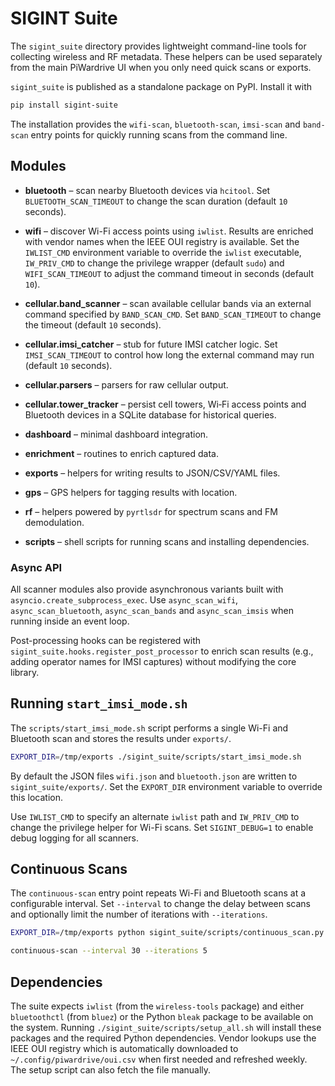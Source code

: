# SIGINT Suite

The `sigint_suite` directory provides lightweight command-line tools for
collecting wireless and RF metadata. These helpers can be used separately from
the main PiWardrive UI when you only need quick scans or exports.

``sigint_suite`` is published as a standalone package on PyPI. Install it with

```bash
pip install sigint-suite
```

The installation provides the ``wifi-scan``, ``bluetooth-scan``, ``imsi-scan``
and ``band-scan`` entry points for quickly running scans from the command line.

## Modules

- **bluetooth** – scan nearby Bluetooth devices via `hcitool`. Set
  ``BLUETOOTH_SCAN_TIMEOUT`` to change the scan duration (default ``10``
  seconds).
  
- **wifi** – discover Wi-Fi access points using `iwlist`. Results are enriched
  with vendor names when the IEEE OUI registry is available. Set the
  `IWLIST_CMD` environment variable to override the `iwlist` executable,
  `IW_PRIV_CMD` to change the privilege wrapper (default ``sudo``) and
  `WIFI_SCAN_TIMEOUT` to adjust the command timeout in seconds (default ``10``).
- **cellular.band_scanner** – scan available cellular bands via an external
  command specified by ``BAND_SCAN_CMD``. Set ``BAND_SCAN_TIMEOUT`` to change
  the timeout (default ``10`` seconds).
- **cellular.imsi_catcher** – stub for future IMSI catcher logic. Set
  ``IMSI_SCAN_TIMEOUT`` to control how long the external command may run
  (default ``10`` seconds).
- **cellular.parsers** – parsers for raw cellular output.
- **cellular.tower_tracker** – persist cell towers, Wi‑Fi access points and
  Bluetooth devices in a SQLite database for historical queries.
- **dashboard** – minimal dashboard integration.
- **enrichment** – routines to enrich captured data.
- **exports** – helpers for writing results to JSON/CSV/YAML files.
- **gps** – GPS helpers for tagging results with location.
- **rf** – helpers powered by `pyrtlsdr` for spectrum scans and FM demodulation.
- **scripts** – shell scripts for running scans and installing dependencies.

### Async API

All scanner modules also provide asynchronous variants built with
``asyncio.create_subprocess_exec``. Use ``async_scan_wifi``,
``async_scan_bluetooth``, ``async_scan_bands`` and ``async_scan_imsis`` when
running inside an event loop.

Post-processing hooks can be registered with
`sigint_suite.hooks.register_post_processor` to enrich scan results (e.g.,
adding operator names for IMSI captures) without modifying the core library.

## Running `start_imsi_mode.sh`

The `scripts/start_imsi_mode.sh` script performs a single Wi-Fi and Bluetooth
scan and stores the results under `exports/`.

```bash
EXPORT_DIR=/tmp/exports ./sigint_suite/scripts/start_imsi_mode.sh
```

By default the JSON files `wifi.json` and `bluetooth.json` are written to
`sigint_suite/exports/`. Set the `EXPORT_DIR` environment variable to override
this location.

Use `IWLIST_CMD` to specify an alternate `iwlist` path and `IW_PRIV_CMD` to
change the privilege helper for Wi-Fi scans. Set `SIGINT_DEBUG=1` to enable
debug logging for all scanners.

## Continuous Scans

The `continuous-scan` entry point repeats Wi-Fi and Bluetooth scans at a
configurable interval. Set `--interval` to change the delay between scans and
optionally limit the number of iterations with `--iterations`.

```bash
EXPORT_DIR=/tmp/exports python sigint_suite/scripts/continuous_scan.py --interval 30 --iterations 5

continuous-scan --interval 30 --iterations 5

```

## Dependencies

The suite expects `iwlist` (from the `wireless-tools` package) and either
`bluetoothctl` (from `bluez`) or the Python `bleak` package to be available on
the system. Running
`./sigint_suite/scripts/setup_all.sh` will install these packages and the
required Python dependencies. Vendor lookups use the IEEE OUI registry which is
automatically downloaded to `~/.config/piwardrive/oui.csv` when first needed and
refreshed weekly. The setup script can also fetch the file manually.

